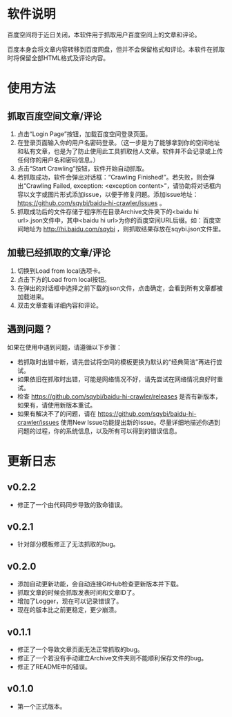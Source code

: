 # 软件说明

百度空间将于近日关闭，本软件用于抓取用户百度空间上的文章和评论。

百度本身会将文章内容转移到百度网盘，但并不会保留格式和评论。本软件在抓取时将保留全部HTML格式及评论内容。

# 使用方法

## 抓取百度空间文章/评论

1. 点击“Login Page”按钮，加载百度空间登录页面。
2. 在登录页面输入你的用户名密码登录。（这一步是为了能够拿到你的空间地址和私有文章，也是为了防止使用此工具抓取他人文章。软件并不会记录或上传任何你的用户名和密码信息。）
3. 点击“Start Crawling”按钮，软件开始自动抓取。
4. 若抓取成功，软件会弹出对话框：“Crawling Finished!”。若失败，则会弹出“Crawling Failed, exception: \<exception content\>”，请协助将对话框内容以文字或图片形式添加issue，以便于修复问题。添加issue地址： https://github.com/sqybi/baidu-hi-crawler/issues 。
5. 抓取成功后的文件存储于程序所在目录Archive文件夹下的\<baidu hi url\>.json文件中，其中\<baidu hi url\>为你的百度空间URL后缀。如：百度空间地址为 http://hi.baidu.com/sqybi ，则抓取结果存放在sqybi.json文件里。

## 加载已经抓取的文章/评论

1. 切换到Load from local选项卡。
2. 点击下方的Load from local按钮。
3. 在弹出的对话框中选择之前下载的json文件，点击确定，会看到所有文章都被加载进来。
4. 双击文章查看详细内容和评论。

## 遇到问题？

如果在使用中遇到问题，请遵循以下步骤：

* 若抓取时出错中断，请先尝试将空间的模板更换为默认的“经典简洁”再进行尝试。
* 如果依旧在抓取时出错，可能是网络情况不好，请先尝试在网络情况良好时重试。
* 检查 https://github.com/sqybi/baidu-hi-crawler/releases 是否有新版本，如果有，请使用新版本重试。
* 如果有解决不了的问题，请在 https://github.com/sqybi/baidu-hi-crawler/issues 使用New Issue功能提出新的issue。尽量详细地描述你遇到问题的过程，你的系统信息，以及所有可以得到的错误信息。

# 更新日志

## v0.2.2
* 修正了一个由代码同步导致的致命错误。

## v0.2.1
* 针对部分模板修正了无法抓取的bug。

## v0.2.0

* 添加自动更新功能，会自动连接GitHub检查更新版本并下载。
* 抓取文章的时候会抓取发表时间和文章ID了。
* 增加了Logger，现在可以记录错误了。
* 现在的版本比之前更稳定，更少崩溃。

## v0.1.1

* 修正了一个导致文章页面无法正常抓取的bug。
* 修正了一个若没有手动建立Archive文件夹则不能顺利保存文件的bug。
* 修正了README中的错误。

## v0.1.0

* 第一个正式版本。